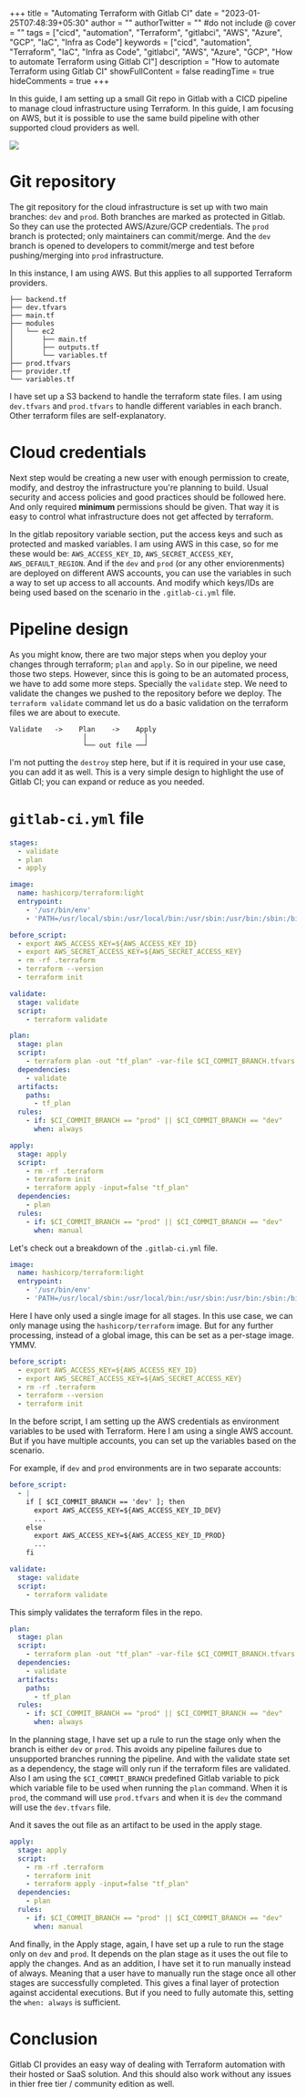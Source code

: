 +++
title = "Automating Terraform with Gitlab CI"
date = "2023-01-25T07:48:39+05:30"
author = ""
authorTwitter = "" #do not include @
cover = ""
tags = ["cicd", "automation", "Terraform", "gitlabci", "AWS", "Azure", "GCP", "IaC", "Infra as Code"]
keywords = ["cicd", "automation", "Terraform", "IaC", "Infra as Code", "gitlabci", "AWS", "Azure", "GCP", "How to automate Terraform using Gitlab CI"]
description = "How to automate Terraform using Gitlab CI"
showFullContent = false
readingTime = true
hideComments = true
+++

In this guide, I am setting up a small Git repo in Gitlab with a CICD pipeline to manage cloud infrastructure using Terraform. In this guide, I am focusing on AWS, but it is possible to use the same build pipeline with other supported cloud providers as well.

![](/git_aws_tf.png)

# Git repository

The git repository for the cloud infrastructure is set up with two main branches: `dev` and `prod`. Both branches are marked as protected in Gitlab. So they can use the protected AWS/Azure/GCP credentials. The `prod` branch is protected; only maintainers can commit/merge. And the `dev` branch is opened to developers to commit/merge and test before pushing/merging into `prod` infrastructure. 

In this instance, I am using AWS. But this applies to all supported Terraform providers.

```
├── backend.tf
├── dev.tfvars
├── main.tf
├── modules
│   └── ec2
│       ├── main.tf
│       ├── outputs.tf
│       └── variables.tf
├── prod.tfvars
├── provider.tf
└── variables.tf
```

I have set up a S3 backend to handle the terraform state files. I am using `dev.tfvars` and `prod.tfvars` to handle different variables in each branch. Other terraform files are self-explanatory.

# Cloud credentials

Next step would be creating a new user with enough permission to create, modify, and destroy the infrastructure you're planning to build. Usual security and access policies and good practices should be followed here. And only required **minimum** permissions should be given. That way it is easy to control what infrastructure does not get affected by terraform.

In the gitlab repository variable section, put the access keys and such as protected and masked variables. I am using AWS in this case, so for me these would be: `AWS_ACCESS_KEY_ID`, `AWS_SECRET_ACCESS_KEY`, `AWS_DEFAULT_REGION`. And if the `dev` and `prod` (or any other enviorenments) are deployed on different AWS accounts, you can use the variables in such a way to set up access to all accounts. And modify which keys/IDs are being used based on the scenario in the `.gitlab-ci.yml` file.

# Pipeline design

As you might know, there are two major steps when you deploy your changes through terraform; `plan` and `apply`. So in our pipeline, we need those two steps. However, since this is going to be an automated process, we have to add some more steps. Specially the `validate` step. We need to validate the changes we pushed to the repository before we deploy. The `terraform validate` command let us do a basic validation on the terraform files we are about to execute. 

```
Validate   ->    Plan    ->    Apply
                  │              │
                  └── out file ──┘
```

I'm not putting the `destroy` step here, but if it is required in your use case, you can add it as well. This is a very simple design to highlight the use of Gitlab CI; you can expand or reduce as you needed. 

# `gitlab-ci.yml` file

```yml
stages:
  - validate
  - plan
  - apply

image:
  name: hashicorp/terraform:light
  entrypoint:
    - '/usr/bin/env'
    - 'PATH=/usr/local/sbin:/usr/local/bin:/usr/sbin:/usr/bin:/sbin:/bin'

before_script:
  - export AWS_ACCESS_KEY=${AWS_ACCESS_KEY_ID}
  - export AWS_SECRET_ACCESS_KEY=${AWS_SECRET_ACCESS_KEY}
  - rm -rf .terraform  
  - terraform --version
  - terraform init

validate:
  stage: validate
  script:
    - terraform validate 

plan:
  stage: plan
  script:
    - terraform plan -out "tf_plan" -var-file $CI_COMMIT_BRANCH.tfvars
  dependencies:
    - validate
  artifacts:
    paths:
      - tf_plan
  rules:
    - if: $CI_COMMIT_BRANCH == "prod" || $CI_COMMIT_BRANCH == "dev"
      when: always

apply:
  stage: apply
  script:
    - rm -rf .terraform
    - terraform init
    - terraform apply -input=false "tf_plan"
  dependencies:
    - plan
  rules:
    - if: $CI_COMMIT_BRANCH == "prod" || $CI_COMMIT_BRANCH == "dev"
      when: manual
```

Let's check out a breakdown of the `.gitlab-ci.yml` file.

```yml
image:
  name: hashicorp/terraform:light
  entrypoint:
    - '/usr/bin/env'
    - 'PATH=/usr/local/sbin:/usr/local/bin:/usr/sbin:/usr/bin:/sbin:/bin'
```

Here I have only used a single image for all stages. In this use case, we can only manage using the `hashicorp/terraform` image. But for any further processing, instead of a global image, this can be set as a per-stage image. YMMV.

```yml
before_script:
  - export AWS_ACCESS_KEY=${AWS_ACCESS_KEY_ID}
  - export AWS_SECRET_ACCESS_KEY=${AWS_SECRET_ACCESS_KEY}
  - rm -rf .terraform  
  - terraform --version
  - terraform init
```

In the before script, I am setting up the AWS credentials as environment variables to be used with Terraform. Here I am using a single AWS account. But if you have multiple accounts, you can set up the variables based on the scenario. 

For example, if `dev` and `prod` environments are in two separate accounts:

```yml
before_script:
  - |
    if [ $CI_COMMIT_BRANCH == 'dev' ]; then
      export AWS_ACCESS_KEY=${AWS_ACCESS_KEY_ID_DEV}    
      ...  
    else
      export AWS_ACCESS_KEY=${AWS_ACCESS_KEY_ID_PROD}
      ...
    fi
```

```yml
validate:
  stage: validate
  script:
    - terraform validate 
```

This simply validates the terraform files in the repo.

```yml
plan:
  stage: plan
  script:
    - terraform plan -out "tf_plan" -var-file $CI_COMMIT_BRANCH.tfvars
  dependencies:
    - validate
  artifacts:
    paths:
      - tf_plan
  rules:
    - if: $CI_COMMIT_BRANCH == "prod" || $CI_COMMIT_BRANCH == "dev"
      when: always
```

In the planning stage, I have set up a rule to run the stage only when the branch is either `dev` or `prod`. This avoids any pipeline failures due to unsupported branches running the pipeline. And with the validate state set as a dependency, the stage will only run if the terraform files are validated. Also I am using the `$CI_COMMIT_BRANCH` predefined Gitlab variable to pick which variable file to be used when running the `plan` command. When it is `prod`, the command will use `prod.tfvars` and when it is `dev` the command will use the `dev.tfvars` file.

And it saves the out file as an artifact to be used in the apply stage. 

```yml
apply:
  stage: apply
  script:
    - rm -rf .terraform
    - terraform init
    - terraform apply -input=false "tf_plan"
  dependencies:
    - plan
  rules:
    - if: $CI_COMMIT_BRANCH == "prod" || $CI_COMMIT_BRANCH == "dev"
      when: manual
```

And finally, in the Apply stage, again, I have set up a rule to run the stage only on `dev` and `prod`. It depends on the plan stage as it uses the out file to apply the changes. And as an addition, I have set it to run manually instead of always. Meaning that a user have to manually run the stage once all other stages are successfully completed. This gives a final layer of protection against accidental executions. But if you need to fully automate this, setting the `when: always` is sufficient.

# Conclusion

Gitlab CI provides an easy way of dealing with Terraform automation with their hosted or SaaS solution. And this should also work without any issues in thier free tier / community edition as well.  